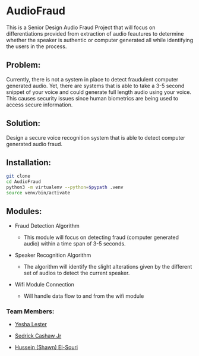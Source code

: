 # AudioFraud

This is a Senior Design Audio Fraud Project that will focus on differentiations provided from extraction of audio feautures to determine whether the speaker is authentic or computer generated all while identifying the users in the process.

## Problem:

Currently, there is not a system in place to detect fraudulent computer generated audio. Yet, there are systems that is able to take a 3-5 second snippet of your voice and could generate full length audio using your voice. This causes security issues since human biometrics are being used to access secure information.

## Solution:

Design a secure voice recognition system that is able to detect computer generated audio fraud.

## Installation:

```bash
git clone 
cd AudioFraud
python3 -m virtualenv --python=$pypath .venv
source venv/bin/activate
```

## Modules:

- Fraud Detection Algorithm
    - This module will focus on detecting fraud (computer generated audio) within a time span of 3-5 seconds.

- Speaker Recognition Algorithm
    - The algorithm will identify the slight alterations given by the different set of audios to detect the current speaker.

- Wifi Module Connection
    - Will handle data flow to and from the wifi module



### Team Members:

- [Yesha Lester](https://github.com/ylester)

- [Sedrick Cashaw Jr](https://github.com/sedcash)

- [Hussein (Shawn) El-Souri](https://github.com/helsouri)
